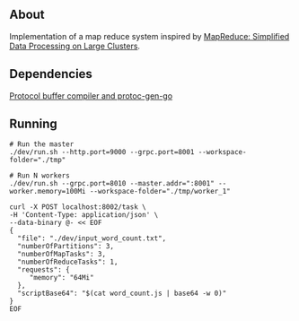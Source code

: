 ## About

Implementation of a map reduce system inspired by [MapReduce: Simplified Data Processing on Large Clusters](https://static.googleusercontent.com/media/research.google.com/en//archive/mapreduce-osdi04.pdf).

## Dependencies

[Protocol buffer compiler and protoc-gen-go](https://grpc.io/docs/languages/go/quickstart/)

## Running

```
# Run the master
./dev/run.sh --http.port=9000 --grpc.port=8001 --workspace-folder="./tmp"

# Run N workers
./dev/run.sh --grpc.port=8010 --master.addr=":8001" --worker.memory=100Mi --workspace-folder="./tmp/worker_1"
```

```console
curl -X POST localhost:8002/task \
-H 'Content-Type: application/json' \
--data-binary @- << EOF
{
  "file": "./dev/input_word_count.txt",
  "numberOfPartitions": 3,
  "numberOfMapTasks": 3,
  "numberOfReduceTasks": 1,
  "requests": {
     "memory": "64Mi"
  },
  "scriptBase64": "$(cat word_count.js | base64 -w 0)"
}
EOF
```
